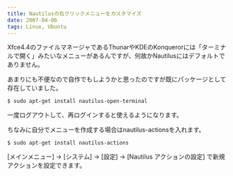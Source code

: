 ```yaml
---
title: Nautilusの右クリックメニューをカスタマイズ
date: 2007-04-06
tags: Linux, Ubuntu
---
```


Xfce4.4のファイルマネージャであるThunarやKDEのKonquerorには「ターミナルで開く」みたいなメニューがあるんですが、何故かNautilusにはデフォルトでありません。

あまりにも不便なので自作でもしようかと思ったのですが既にパッケージとして存在していました。

```
$ sudo apt-get install nautilus-open-terminal
```

一度ログアウトして、再ログインすると使えるようになります。

ちなみに自分でメニューを作成する場合はnautilus-actionsを入れます。

```
$ sudo apt-get install nautilus-actions
```

[メインメニュー] → [システム] → [設定] → [Nautilus アクションの設定] で新規アクションを設定できます。
